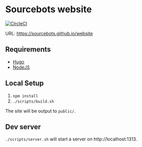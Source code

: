 # Sourcebots website

[![CircleCI](https://circleci.com/gh/sourcebots/website.svg?style=svg)](https://circleci.com/gh/sourcebots/website)

URL: https://sourcebots.github.io/website

## Requirements
- [Hugo](https://gohugo.io)
- [NodeJS](https://nodejs.org/)

## Local Setup
1. `npm install`
2. `./scripts/build.sh`

The site will be output to `public/`.

## Dev server
`./scripts/server.sh` will start a server on http://localhost:1313.

